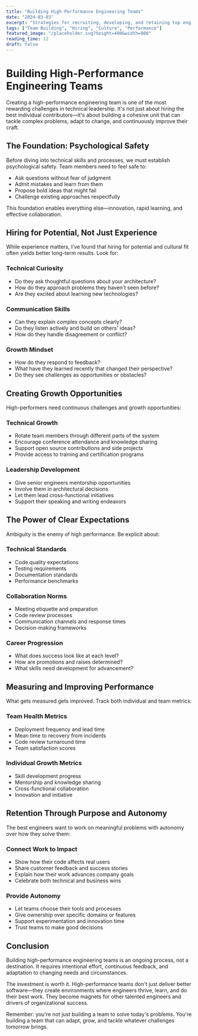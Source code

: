 ```yaml
---
title: "Building High-Performance Engineering Teams"
date: "2024-03-03"
excerpt: "Strategies for recruiting, developing, and retaining top engineering talent in competitive markets. Creating environments where technical excellence thrives."
tags: ["Team Building", "Hiring", "Culture", "Performance"]
featured_image: "/placeholder.svg?height=400&width=800"
reading_time: 12
draft: false
---
```


# Building High-Performance Engineering Teams

Creating a high-performance engineering team is one of the most rewarding challenges in technical leadership. It's not just about hiring the best individual contributors—it's about building a cohesive unit that can tackle complex problems, adapt to change, and continuously improve their craft.

## The Foundation: Psychological Safety

Before diving into technical skills and processes, we must establish psychological safety. Team members need to feel safe to:

- Ask questions without fear of judgment
- Admit mistakes and learn from them
- Propose bold ideas that might fail
- Challenge existing approaches respectfully

This foundation enables everything else—innovation, rapid learning, and effective collaboration.

## Hiring for Potential, Not Just Experience

While experience matters, I've found that hiring for potential and cultural fit often yields better long-term results. Look for:

### Technical Curiosity
- Do they ask thoughtful questions about your architecture?
- How do they approach problems they haven't seen before?
- Are they excited about learning new technologies?

### Communication Skills
- Can they explain complex concepts clearly?
- Do they listen actively and build on others' ideas?
- How do they handle disagreement or conflict?

### Growth Mindset
- How do they respond to feedback?
- What have they learned recently that changed their perspective?
- Do they see challenges as opportunities or obstacles?

## Creating Growth Opportunities

High-performers need continuous challenges and growth opportunities:

### Technical Growth
- Rotate team members through different parts of the system
- Encourage conference attendance and knowledge sharing
- Support open source contributions and side projects
- Provide access to training and certification programs

### Leadership Development
- Give senior engineers mentorship opportunities
- Involve them in architectural decisions
- Let them lead cross-functional initiatives
- Support their speaking and writing endeavors

## The Power of Clear Expectations

Ambiguity is the enemy of high performance. Be explicit about:

### Technical Standards
- Code quality expectations
- Testing requirements
- Documentation standards
- Performance benchmarks

### Collaboration Norms
- Meeting etiquette and preparation
- Code review processes
- Communication channels and response times
- Decision-making frameworks

### Career Progression
- What does success look like at each level?
- How are promotions and raises determined?
- What skills need development for advancement?

## Measuring and Improving Performance

What gets measured gets improved. Track both individual and team metrics:

### Team Health Metrics
- Deployment frequency and lead time
- Mean time to recovery from incidents
- Code review turnaround time
- Team satisfaction scores

### Individual Growth Metrics
- Skill development progress
- Mentorship and knowledge sharing
- Cross-functional collaboration
- Innovation and initiative

## Retention Through Purpose and Autonomy

The best engineers want to work on meaningful problems with autonomy over how they solve them:

### Connect Work to Impact
- Show how their code affects real users
- Share customer feedback and success stories
- Explain how their work advances company goals
- Celebrate both technical and business wins

### Provide Autonomy
- Let teams choose their tools and processes
- Give ownership over specific domains or features
- Support experimentation and innovation time
- Trust teams to make good decisions

## Conclusion

Building high-performance engineering teams is an ongoing process, not a destination. It requires intentional effort, continuous feedback, and adaptation to changing needs and circumstances.

The investment is worth it. High-performance teams don't just deliver better software—they create environments where engineers thrive, learn, and do their best work. They become magnets for other talented engineers and drivers of organizational success.

Remember: you're not just building a team to solve today's problems. You're building a team that can adapt, grow, and tackle whatever challenges tomorrow brings.
